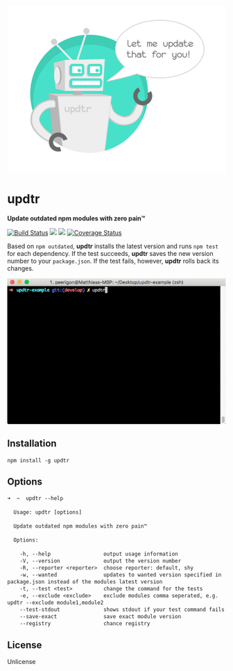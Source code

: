 ![updtr](assets/updtr.jpg)

# updtr

**Update outdated npm modules with zero pain™**

[![Build Status](https://travis-ci.org/peerigon/updtr.svg?branch=master)](https://travis-ci.org/peerigon/updtr)
[![](https://img.shields.io/npm/v/updtr.svg)](https://www.npmjs.com/package/updtr)
[![](https://img.shields.io/npm/dm/updtr.svg)](https://www.npmjs.com/package/updtr)
[![Coverage Status](https://coveralls.io/repos/peerigon/updtr/badge.svg?branch=master&service=github)](https://coveralls.io/github/peerigon/updtr?branch=master)

Based on `npm outdated`, **updtr** installs the latest version and runs `npm test` for each dependency. If the test succeeds, **updtr** saves the new version number to your `package.json`. If the test fails, however, **updtr** rolls back its changes.

![updtr](assets/updtr.gif)

## Installation

```
npm install -g updtr
```

## Options

```
➜  ~  updtr --help

  Usage: updtr [options]

  Update outdated npm modules with zero pain™

  Options:

    -h, --help                 output usage information
    -V, --version              output the version number
    -R, --reporter <reporter>  choose reporter: default, shy
    -w, --wanted               updates to wanted version specified in package.json instead of the modules latest version
    -t, --test <test>          change the command for the tests
    -e, --exclude <exclude>    exclude modules comma seperated, e.g. updtr --exclude module1,module2
    --test-stdout              shows stdout if your test command fails
    --save-exact               save exact module version
    --registry                 chance registry
```

## License

Unlicense
